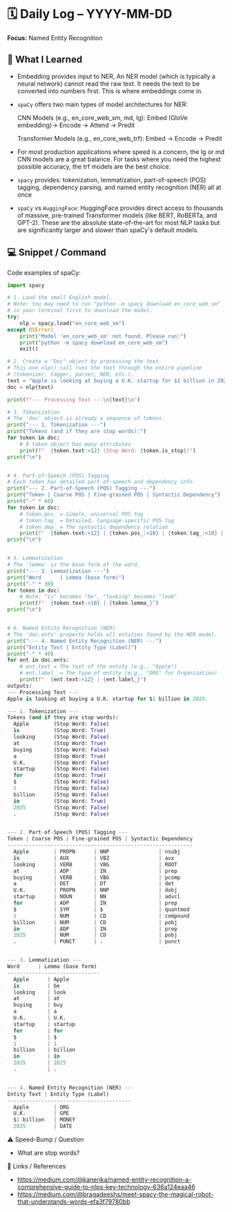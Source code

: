 # 🗓️ Daily Log – YYYY-MM-DD

**Focus:** Named Entity Recognition

## 🧠 What I Learned
- Embedding provides input to NER, An NER model (which is typically a neural network) cannot read the raw text. It needs the text to be converted into numbers first. This is where embeddings come in.
- `spaCy` offers two main types of model architectures for NER:

  CNN Models (e.g., en_core_web_sm, md, lg): Embed (GloVe embedding)-> Encode -> Attend -> Predit



  Transformer Models (e.g., en_core_web_trf): Embed -> Encode -> Predit
- For most production applications where speed is a concern, the lg or md CNN models are a great balance. For tasks where you need the highest possible accuracy, the trf models are the best choice.
- `spacy` provides: tokenization, lemmatization, part-of-speech (POS) tagging, dependency parsing, and named entity recognition (NER) all at once
- `spaCy` vs `HuggingFace`: HuggingFace provides direct access to thousands of massive, pre-trained Transformer models (like BERT, RoBERTa, and GPT-2). These are the absolute state-of-the-art for most NLP tasks but are significantly larger and slower than spaCy's default models.

## 💻 Snippet / Command
Code examples of spaCy:
```py
import spacy

# 1. Load the small English model.
# Note: You may need to run "python -m spacy download en_core_web_sm"
# in your terminal first to download the model.
try:
    nlp = spacy.load("en_core_web_sm")
except OSError:
    print("Model 'en_core_web_sm' not found. Please run:")
    print("python -m spacy download en_core_web_sm")
    exit()

# 2. Create a "Doc" object by processing the text.
# This one nlp() call runs the text through the entire pipeline
# (tokenizer, tagger, parser, NER, etc.).
text = "Apple is looking at buying a U.K. startup for $1 billion in 2025."
doc = nlp(text)

print(f"--- Processing Text ---\n{text}\n")

# 3. Tokenization
# The 'doc' object is already a sequence of tokens.
print("--- 1. Tokenization ---")
print("Tokens (and if they are stop words):")
for token in doc:
    # A token object has many attributes
    print(f"  {token.text:<12} (Stop Word: {token.is_stop})")
print("\n")


# 4. Part-of-Speech (POS) Tagging
# Each token has detailed part-of-speech and dependency info.
print("--- 2. Part-of-Speech (POS) Tagging ---")
print("Token | Coarse POS | Fine-grained POS | Syntactic Dependency")
print("-" * 60)
for token in doc:
    # token.pos_ = Simple, universal POS tag
    # token.tag_ = Detailed, language-specific POS tag
    # token.dep_ = The syntactic dependency relation
    print(f"  {token.text:<12} | {token.pos_:<10} | {token.tag_:<18} | {token.dep_}")
print("\n")


# 5. Lemmatization
# The 'lemma' is the base form of the word.
print("--- 3. Lemmatization ---")
print("Word      | Lemma (base form)")
print("-" * 30)
for token in doc:
    # Note: "is" becomes "be", "looking" becomes "look"
    print(f"  {token.text:<10} | {token.lemma_}")
print("\n")


# 6. Named Entity Recognition (NER)
# The 'doc.ents' property holds all entities found by the NER model.
print("--- 4. Named Entity Recognition (NER) ---")
print("Entity Text | Entity Type (Label)")
print("-" * 40)
for ent in doc.ents:
    # ent.text = The text of the entity (e.g., "Apple")
    # ent.label_ = The type of entity (e.g., "ORG" for Organization)
    print(f"  {ent.text:<12} | {ent.label_}")
outputs:
--- Processing Text ---
Apple is looking at buying a U.K. startup for $1 billion in 2025.

--- 1. Tokenization ---
Tokens (and if they are stop words):
  Apple        (Stop Word: False)
  is           (Stop Word: True)
  looking      (Stop Word: False)
  at           (Stop Word: True)
  buying       (Stop Word: False)
  a            (Stop Word: True)
  U.K.         (Stop Word: False)
  startup      (Stop Word: False)
  for          (Stop Word: True)
  $            (Stop Word: False)
  1            (Stop Word: False)
  billion      (Stop Word: False)
  in           (Stop Word: True)
  2025         (Stop Word: False)
  .            (Stop Word: False)


--- 2. Part-of-Speech (POS) Tagging ---
Token | Coarse POS | Fine-grained POS | Syntactic Dependency
------------------------------------------------------------
  Apple        | PROPN      | NNP                | nsubj
  is           | AUX        | VBZ                | aux
  looking      | VERB       | VBG                | ROOT
  at           | ADP        | IN                 | prep
  buying       | VERB       | VBG                | pcomp
  a            | DET        | DT                 | det
  U.K.         | PROPN      | NNP                | dobj
  startup      | NOUN       | NN                 | advcl
  for          | ADP        | IN                 | prep
  $            | SYM        | $                  | quantmod
  1            | NUM        | CD                 | compound
  billion      | NUM        | CD                 | pobj
  in           | ADP        | IN                 | prep
  2025         | NUM        | CD                 | pobj
  .            | PUNCT      | .                  | punct


--- 3. Lemmatization ---
Word      | Lemma (base form)
------------------------------
  Apple      | Apple
  is         | be
  looking    | look
  at         | at
  buying     | buy
  a          | a
  U.K.       | U.K.
  startup    | startup
  for        | for
  $          | $
  1          | 1
  billion    | billion
  in         | in
  2025       | 2025
  .          | .


--- 4. Named Entity Recognition (NER) ---
Entity Text | Entity Type (Label)
----------------------------------------
  Apple        | ORG
  U.K.         | GPE
  $1 billion   | MONEY
  2025         | DATE

```

⚠️ Speed-Bump / Question
- What are stop words?


🔗 Links / References
- https://medium.com/@kanerika/named-entity-recognition-a-comprehensive-guide-to-nlps-key-technology-636a124eaa46
- https://medium.com/@bragadeeshs/meet-spacy-the-magical-robot-that-understands-words-efa3f79780bb

